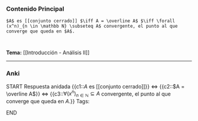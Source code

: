 ### Contenido Principal

```ad-proposition
$A$ es [[conjunto cerrado]] $\iff A = \overline A$ $\iff \forall (x^n)_{n \in \mathbb N} \subseteq A$ convergente, el punto al que converge que queda en $A$.
```

```ad-proof


```

**Tema:** [[Introducción - Análisis II]]

---
### Anki

START
Respuesta anidada
{{c1::$A$ es [[conjunto cerrado]]}} $\iff$ {{c2::$A = \overline A$}} $\iff$ {{c3::$\forall (x^n)_{n \in \mathbb N} \subseteq A$ convergente, el punto al que converge que queda en $A$.}}
Tags:
<!--ID: 1727083427825-->
END
